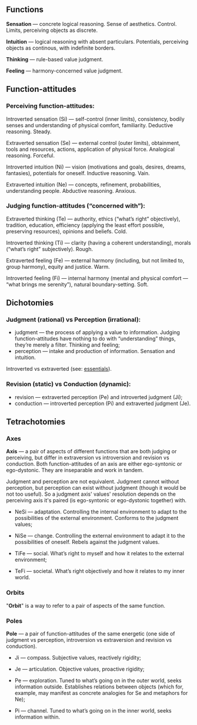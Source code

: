 ## Functions

**Sensation** — concrete logical reasoning. Sense of aesthetics. Control. Limits, perceiving objects as discrete.

**Intuition** — logical reasoning with absent particulars. Potentials, perceiving objects as continous, with indefinite borders.

**Thinking** — rule-based value judgment.

**Feeling** — harmony-concerned value judgment.

## Function-attitudes

### Perceiving function-attitudes:

Introverted sensation (Si) — self-control (inner limits), consistency, bodily senses and understanding of physical comfort, familiarity. Deductive reasoning. Steady.

Extraverted sensation (Se) — external control (outer limits), obtainment, tools and resources, actions, application of physical force. Analogical reasoning. Forceful.

Introverted intuition (Ni) — vision (motivations and goals, desires, dreams, fantasies), potentials for oneself. Inductive reasoning. Vain.

Extraverted intuition (Ne) — concepts, refinement, probabilities, understanding people. Abductive reasoning. Anxious.

### Judging function-attitudes (“concerned with”):

Extraverted thinking (Te) — authority, ethics (“what’s right” objectively), tradition, education, efficiency (applying the least effort possible, preserving resources), opinions and beliefs. Cold.

Introverted thinking (Ti) — clarity (having a coherent understanding), morals (“what’s right” subjectively). Rough.

Extraverted feeling (Fe) — external harmony (including, but not limited to, group harmony), equity and justice. Warm.

Introverted feeling (Fi) — internal harmony (mental and physical comfort — “what brings me serenity”), natural boundary-setting. Soft.

## Dichotomies

### Judgment (rational) vs Perception (irrational):

- judgment — the process of applying a value to information. Judging function-attitudes have nothing to do with “understanding” things, they’re merely a filter. Thinking and feeling;
- perception — intake and production of information. Sensation and intuition.
 
Introverted vs extraverted (see: [essentials](https://your-trickster.github.io/essentials)).

### Revision (static) vs Conduction (dynamic):

- revision — extraverted perception (Pe) and introverted judgment (Ji);
- conduction — introverted perception (Pi) and extraverted judgment (Je).

## Tetrachotomies

### Axes

**Axis** — a pair of aspects of different functions that are both judging or perceiving, but differ in extraversion vs introversion and revision vs conduction. Both function-attitudes of an axis are either ego-syntonic or ego-dystonic. They are inseparable and work in tandem.

Judgment and perception are not equivalent. Judgment cannot without perception, but perception can exist without judgment (though it would be not too useful). So a judgment axis' values' resolution depends on the perceiving axis it's paired (is ego-syntonic or ego-dystonic together) with.

- NeSi — adaptation. Controlling the internal environment to adapt to the possibilities of the external environment. Conforms to the judgment values;
- NiSe — change. Controlling the external environment to adapt it to the possibilities of oneself. Rebels against the judgment values.

- TiFe — social. What’s right to myself and how it relates to the external environment;
- TeFi — societal. What’s right objectively and how it relates to my inner world.

### Orbits

"**Orbit**" is a way to refer to a pair of aspects of the same function.

### Poles

**Pole** — a pair of function-attitudes of the same energetic (one side of judgment vs perception, introversion vs extraversion and revision vs conduction).

- Ji — compass. Subjective values, reactively rigidity;

- Je — articulation. Objective values, proactive rigidity;

- Pe — exploration. Tuned to what’s going on in the outer world, seeks information outside. Establishes relations between objects (which for, example, may manifest as concrete analogies for Se and metaphors for Ne);

- Pi — channel. Tuned to what’s going on in the inner world, seeks information within.

